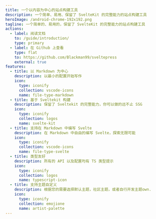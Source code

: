 ```yaml
---
title: 一个以内容为中心的站点构建工具
description: 一个简单、易用、保留了 SvelteKit 的完整能力的站点构建工具
heroImage: /android-chrome-192x192.png
tagline: 一个简单的、易用的，保留了 SvelteKit 的完整能力的站点构建工具
actions:
  - label: 阅读文档
    to: /guide/introduction/
    type: primary
  - label: 在 Github 上查看
    type: flat
    to: https://github.com/Blackman99/sveltepress
    external: true
features:
  - title: 以 Markdown 为中心
    description: 以最小的配置开始写作
    icon:
      type: iconify
      collection: vscode-icons
      name: file-type-markdown
  - title: 基于 Sveltekit 构建
    description: 保留了 Sveltekit 的完整能力，你可以做的远不止 SSG
    icon:
      type: iconify
      collection: logos
      name: svelte-kit
  - title: 支持在 Markdown 中编写 Svelte
    description: 在 Markdown 中自由的编写 Svelte，探索无限可能
    icon:
      type: iconify
      collection: vscode-icons
      name: file-type-svelte
  - title: 类型友好
    description: 所有的 API 以及配置均有 TS 类型提示
    icon:
      type: iconify
      collection: logos
      name: typescript-icon
  - title: 支持主题自定义
    description: 根据您的需要选择默认主题，社区主题，或者自行开发主题own.
    icon:
      type: iconify
      collection: emojione
      name: artist-palette
---
```


